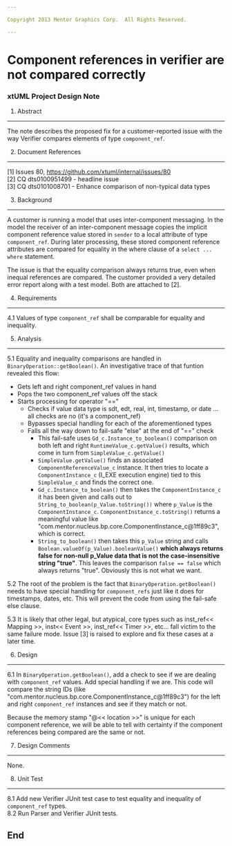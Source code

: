 ```yaml
---

Copyright 2013 Mentor Graphics Corp.  All Rights Reserved.

---
```


# Component references in verifier are not compared correctly
### xtUML Project Design Note


1. Abstract
-----------
The note describes the proposed fix for a customer-reported issue with the way
Verifier compares elements of type ```component_ref```.

2. Document References
----------------------
[1] Issues 80, https://github.com/xtuml/internal/issues/80  
[2] CQ dts0100951499 - headline issue  
[3] CQ dts0101008701 - Enhance comparison of non-typical data types

3. Background
-------------
A customer is running a model that uses inter-component messaging. In the model
the receiver of an inter-component message copies the implicit component reference
value stored in ```sender``` to a local attribute of type ```component_ref```.  During
later processing, these stored component reference attributes are compared for
equality in the where clause of a ```select ... where``` statement.   

The issue is that the equality comparison always returns true, even when inequal
references are compared.  The customer provided a very detailed error report 
along with a test model.  Both are attached to [2].  

4. Requirements
---------------
4.1  Values of type ```component_ref``` shall be comparable for equality and
  inequality.
  
5. Analysis
-----------
5.1  Equality and inequality comparisons are handled in 
  ```BinaryOperation::getBoolean()```.  An investigative trace of that funtion 
  revealed this flow:  
  - Gets left and right component_ref values in hand
  - Pops the two component_ref values off the stack
  - Starts processing for operator "=="
    - Checks if value data type is sdt, edt, real, int, timestamp, or date ... all checks are no (it's a component_ref)
    - Bypasses special handling for each of the aforementioned types
    - Falls all the way down to fail-safe "else" at the end of "==" check
      - This fail-safe uses ```Gd_c.Instance_to_boolean()``` comparison on both 
      left and right ```RuntimeValue_c.getValue()``` results, which come in turn from ```SimpleValue_c.getValue()```
      - ```SimpleValue.getValue()``` finds an associated ```ComponentReferenceValue_c``` instance.  It then
        tries to locate a ```ComponentInstance_c``` (I_EXE execution engine) tied to this ```SimpleValue_c```
        and finds the correct one.
      - ```Gd_c.Instance_to_boolean()``` then takes the ```ComponentInstance_c``` it has 
      been given and calls out to ```String_to_boolean(p_Value.toString())``` where ```p_Value``` 
      is the ```ComponentInstance_c```.  ```ComponentInstance_c.toString()``` returns a 
      meaningful value like "com.mentor.nucleus.bp.core.ComponentInstance_c@1ff89c3", which is correct.
      -  ```String_to_boolean()``` then takes this ```p_Value``` string and calls 
      ```Boolean.valueOf(p_Value).booleanValue()``` __which always returns false for 
      non-null p_Value data that is not the case-insensitive string "true"__.  This leaves the 
      comparison ```false == false``` which always returns "true".  Obviously this is not what we want.
       
5.2  The root of the problem is the fact that ```BinaryOperation.getBoolean()``` needs 
  to have special handling for ```component_refs``` just like it does for timestamps, 
  dates, etc.  This will prevent the code from using the fail-safe else clause.  
   
5.3  It is likely that other legal, but atypical, core types such as inst_ref<< Mapping >>, 
  inst<< Event >>, inst_ref<< Timer >>, etc... fall victim to the same failure mode.  Issue [3]
  is raised to explore and fix these cases at a later time.  
  
6. Design
---------
6.1  In ```BinaryOperation.getBoolean()```, add a check to see if we are dealing
  with ```component_ref``` values.  Add special handling if we are.  This code 
  will compare the string IDs (like "com.mentor.nucleus.bp.core.ComponentInstance_c@1ff89c3") 
  for the left and right ```component_ref``` instances and see if they match or not.  
  
  Because the memory stamp "@<< location >>" is unique for each component reference, we will
  be able to tell with certainty if the component references being compared are 
  the same or not.
  
7. Design Comments
------------------
None.

8. Unit Test
------------
8.1  Add new Verifier JUnit test case to test equality and inequality of 
  ```component_ref``` types.  
8.2  Run Parser and Verifier JUnit tests.

End
---



